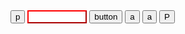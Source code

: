 <!DOCTYPE html>
<html>
<body>
    <button>p</button>
<button style="background-color:white; border-color:red; color:white">Button
Text:P</button>
</body>
</html>

<!DOCTYPE html>
<html>
<head>
    <title>Button Example 2</title>
</head>
<body>
    <button>button</button>
</body>
</html>

<!DOCTYPE html>
<html>
<head>
    <title>Button Example 3</title>
</head>
<body>
    <button>a</button>
</body>
</html>

<!DOCTYPE html>
<html>
<head>
    <title>Button Example 4</title>
</head>
<body>
    <button>a</button>
</body>
</html>

<!DOCTYPE html>
<html>
<head>
    <title>Button Example 5</title>
</head>
<body>
    <button>P</button>
</body>
</html>

